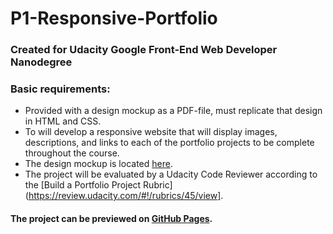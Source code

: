 # P1-Responsive-Portfolio

### Created for Udacity Google Front-End Web Developer Nanodegree

### Basic requirements:

* Provided with a design mockup as a PDF-file, must replicate that design in HTML and CSS. 
* To will develop a responsive website that will display images, descriptions, and links to each of the portfolio projects to be complete throughout the course.
* The design mockup is located [here](https://d17h27t6h515a5.cloudfront.net/topher/2017/November/5a136147_design-mockup-portfolio/design-mockup-portfolio.pdf).
* The project will be evaluated by a Udacity Code Reviewer according to the [Build a Portfolio Project Rubric](https://review.udacity.com/#!/rubrics/45/view].

#### The project can be previewed on [GitHub Pages](https://curiouscc.github.io/Pixel-Art-Maker/).
